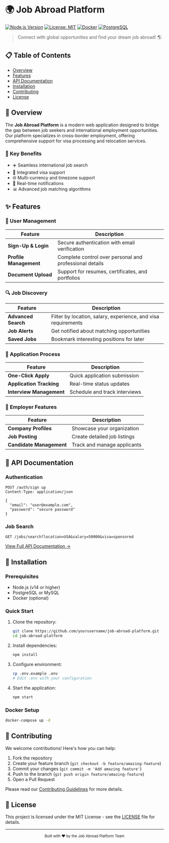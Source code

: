 # 🌍 Job Abroad Platform

[![Node.js Version](https://img.shields.io/badge/node-%3E%3D14.0.0-brightgreen)](https://nodejs.org/)
[![License: MIT](https://img.shields.io/badge/License-MIT-yellow.svg)](https://opensource.org/licenses/MIT)
[![Docker](https://img.shields.io/badge/Docker-Supported-blue)](https://www.docker.com/)
[![PostgreSQL](https://img.shields.io/badge/PostgreSQL-Supported-blue)](https://www.postgresql.org/)

> Connect with global opportunities and find your dream job abroad! 🌎

## 📋 Table of Contents

- [Overview](#-overview)
- [Features](#-features)
- [API Documentation](#-api-documentation)
- [Installation](#-installation)
- [Contributing](#-contributing)
- [License](#-license)

## 🌟 Overview

The **Job Abroad Platform** is a modern web application designed to bridge the gap between job seekers and international employment opportunities. Our platform specializes in cross-border employment, offering comprehensive support for visa processing and relocation services.

### 🎯 Key Benefits

- ✈️ Seamless international job search
- 🛂 Integrated visa support
- 🌐 Multi-currency and timezone support
- 📱 Real-time notifications
- 📊 Advanced job matching algorithms

## ✨ Features

### 👤 User Management

| Feature                | Description                                             |
| ---------------------- | ------------------------------------------------------- |
| **Sign-Up & Login**    | Secure authentication with email verification           |
| **Profile Management** | Complete control over personal and professional details |
| **Document Upload**    | Support for resumes, certificates, and portfolios       |

### 🔍 Job Discovery

| Feature             | Description                                                   |
| ------------------- | ------------------------------------------------------------- |
| **Advanced Search** | Filter by location, salary, experience, and visa requirements |
| **Job Alerts**      | Get notified about matching opportunities                     |
| **Saved Jobs**      | Bookmark interesting positions for later                      |

### 📝 Application Process

| Feature                  | Description                   |
| ------------------------ | ----------------------------- |
| **One-Click Apply**      | Quick application submission  |
| **Application Tracking** | Real-time status updates      |
| **Interview Management** | Schedule and track interviews |

### 🏢 Employer Features

| Feature                  | Description                  |
| ------------------------ | ---------------------------- |
| **Company Profiles**     | Showcase your organization   |
| **Job Posting**          | Create detailed job listings |
| **Candidate Management** | Track and manage applicants  |

## 🔌 API Documentation

### Authentication

```http
POST /auth/sign up
Content-Type: application/json

{
  "email": "user@example.com",
  "password": "secure password"
}
```

### Job Search

```http
GET /jobs/search?location=USA&salary=50000&visa=sponsored
```

[View Full API Documentation →](docs/API.md)

## 🚀 Installation

### Prerequisites

- Node.js (v14 or higher)
- PostgreSQL or MySQL
- Docker (optional)

### Quick Start

1. Clone the repository:

   ```bash
   git clone https://github.com/yourusername/job-abroad-platform.git
   cd job-abroad-platform
   ```

2. Install dependencies:

   ```bash
   npm install
   ```

3. Configure environment:

   ```bash
   cp .env.example .env
   # Edit .env with your configuration
   ```

4. Start the application:
   ```bash
   npm start
   ```

### Docker Setup

```bash
docker-compose up -d
```

## 🤝 Contributing

We welcome contributions! Here's how you can help:

1. Fork the repository
2. Create your feature branch (`git checkout -b feature/amazing-feature`)
3. Commit your changes (`git commit -m 'Add amazing feature'`)
4. Push to the branch (`git push origin feature/amazing-feature`)
5. Open a Pull Request

Please read our [Contributing Guidelines](CONTRIBUTING.md) for more details.

## 📄 License

This project is licensed under the MIT License - see the [LICENSE](LICENSE) file for details.

---

<div align="center">
  <sub>Built with ❤️ by the Job Abroad Platform Team</sub>
</div>
